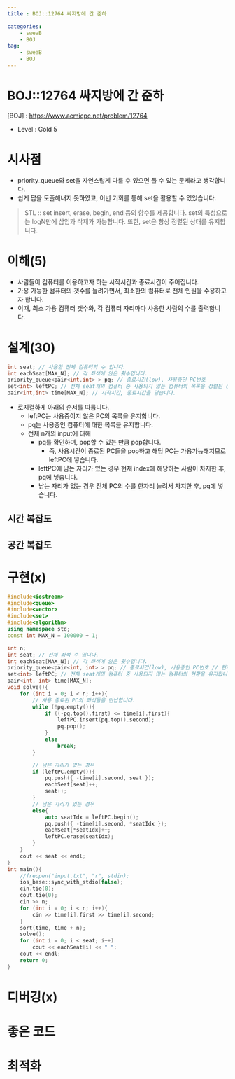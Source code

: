 ```yaml
---
title : BOJ::12764 싸지방에 간 준하

categories:
    - sweaB
    - BOJ
tag:
    - sweaB
    - BOJ
---
```

# BOJ::12764 싸지방에 간 준하
[BOJ] : <https://www.acmicpc.net/problem/12764>
- Level : Gold 5

# 시사점
- priority_queue와 set을 자연스럽게 다룰 수 있으면 풀 수 있는 문제라고 생각합니다.
- 쉽게 답을 도출해내지 못하였고, 이번 기회를 통해 set을 활용할 수 있었습니다.

> STL :: set
> insert, erase, begin, end 등의 함수를 제공합니다.
> set의 특성으로는 logN만에 삽입과 삭제가 가능합니다.
> 또한, set은 항상 정렬된 상태를 유지합니다.


# 이해(5)
- 사람들이 컴퓨터를 이용하고자 하는 시작시간과 종료시간이 주어집니다.
- 가용 가능한 컴퓨터의 갯수를 늘려가면서, 최소한의 컴퓨터로 전체 인원을 수용하고자 합니다.
- 이때, 최소 가용 컴퓨터 갯수와, 각 컴퓨터 자리마다 사용한 사람의 수를 출력합니다.

# 설계(30)

```cpp
int seat; // 사용한 전체 컴퓨터의 수 입니다.
int eachSeat[MAX_N]; // 각 좌석에 앉은 횟수입니다.
priority_queue<pair<int,int> > pq; // 종료시간(low), 사용중인 PC번호
set<int> leftPC; // 전체 seat개의 컴퓨터 중 사용되지 않는 컴퓨터의 목록을 정렬된 상태로 유지합니다. 
pair<int,int> time[MAX_N]; // 시작시간, 종료시간을 담습니다.
```
- 로지컬하게 아래의 순서를 따릅니다.
  - leftPC는 사용중이지 않은 PC의 목록을 유지합니다.
  - pq는 사용중인 컴퓨터에 대한 목록을 유지합니다.
  - 전체 n개의 input에 대해
    - pq를 확인하며, pop할 수 있는 만큼 pop합니다.
      - 즉, 사용시간이 종료된 PC들을 pop하고 해당 PC는 가용가능해지므로 leftPC에 넣습니다.
    - leftPC에 남는 자리가 있는 경우 현재 index에 해당하는 사람이 차지한 후, pq에 넣습니다.
    - 남는 자리가 없는 경우 전체 PC의 수를 한자리 늘려서 차지한 후, pq에 넣습니다.


## 시간 복잡도

## 공간 복잡도

# 구현(x)

```cpp
#include<iostream>
#include<queue>
#include<vector>
#include<set>
#include<algorithm>
using namespace std;
const int MAX_N = 100000 + 1;

int n;
int seat; // 전체 좌석 수 입니다.
int eachSeat[MAX_N]; // 각 좌석에 앉은 횟수입니다.
priority_queue<pair<int, int> > pq; // 종료시간(low), 사용중인 PC번호 // 현재 PC를 사용중인 목록을 유지합니다.
set<int> leftPC; // 전체 seat개의 컴퓨터 중 사용되지 않는 컴퓨터의 현황을 유지합니다.
pair<int, int> time[MAX_N];
void solve(){
    for (int i = 0; i < n; i++){
        // 사용 종료된 PC의 좌석들을 반납합니다.
        while (!pq.empty()){
            if ((-pq.top().first) <= time[i].first){
                leftPC.insert(pq.top().second);
                pq.pop();
            }
            else
                break;
        }

        // 남은 자리가 없는 경우
        if (leftPC.empty()){
            pq.push({ -time[i].second, seat });
            eachSeat[seat]++;
            seat++;
        }
        // 남은 자리가 있는 경우
        else{
            auto seatIdx = leftPC.begin();
            pq.push({ -time[i].second, *seatIdx });
            eachSeat[*seatIdx]++;
            leftPC.erase(seatIdx);
        }
    }
    cout << seat << endl;
}
int main(){
    //freopen("input.txt", "r", stdin);
    ios_base::sync_with_stdio(false);
    cin.tie(0);
    cout.tie(0);
    cin >> n;
    for (int i = 0; i < n; i++){
        cin >> time[i].first >> time[i].second;
    }
    sort(time, time + n);
    solve();
    for (int i = 0; i < seat; i++)
        cout << eachSeat[i] << " ";
    cout << endl;
    return 0;
}
```

# 디버깅(x)

# 좋은 코드

# 최적화
